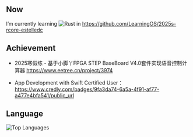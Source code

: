 ## Now
 I’m currently learning ![Rust](https://img.shields.io/badge/lang-Rust-blueviolet)
 in https://github.com/LearningOS/2025s-rcore-estelledc

## Achievement
- 2025寒假练 - 基于小脚丫FPGA STEP BaseBoard V4.0套件实现语音控制计算器
https://www.eetree.cn/project/3974

- App Development with Swift Certified User：
https://www.credly.com/badges/9fa3da74-6a5a-4f91-af77-a477e4bfa541/public_url

## Language
![Top Languages](https://github-readme-stats.vercel.app/api/top-langs/?username=estelledc&theme=github-dark&layout=compact&langs_count=5&hide=html)
